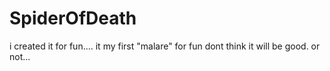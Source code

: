 # SpiderOfDeath
i created it for fun....
it my first "malare" 
for fun dont think it will be good.
or not...
